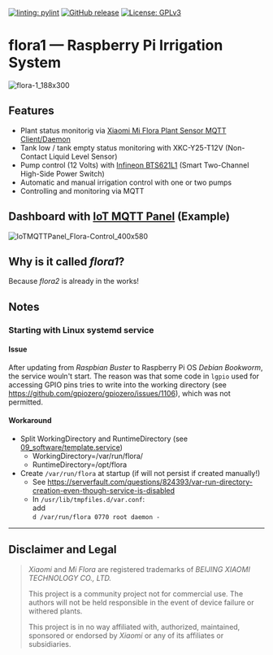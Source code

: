 [![linting: pylint](https://github.com/matthias-bs/flora1/actions/workflows/pylint.yml/badge.svg)](https://github.com/matthias-bs/flora1/actions/workflows/pylint.yml)
[![GitHub release](https://img.shields.io/github/release/matthias-bs/flora1?maxAge=3600)](https://github.com/matthias-bs/flora1/releases)
[![License: GPLv3](https://img.shields.io/badge/license-GPLv3-green)](https://github.com/matthias-bs/flora1/blob/main/LICENSE)

# flora1 &mdash; Raspberry Pi Irrigation System


![flora-1_188x300](https://user-images.githubusercontent.com/83612361/120393655-9590ad80-c332-11eb-8bba-2d2cbcf6389f.jpg)


## Features
* Plant status monitorig via [Xiaomi Mi Flora Plant Sensor MQTT Client/Daemon](https://github.com/ThomDietrich/miflora-mqtt-daemon)
* Tank low / tank empty status monitoring with XKC-Y25-T12V (Non-Contact Liquid Level Sensor)
* Pump control (12 Volts) with [Infineon BTS621L1](https://www.infineon.com/cms/en/product/power/smart-low-side-high-side-switches/high-side-switches/classic-profet-12v-automotive-smart-high-side-switch/bts621l1-e3128a/) (Smart Two-Channel High-Side Power Switch)
* Automatic and manual irrigation control with one or two pumps
* Controlling and monitoring via MQTT 


## Dashboard with [IoT MQTT Panel](https://snrlab.in/iot/iot-mqtt-panel-user-guide) (Example)

![IoTMQTTPanel_Flora-Control_400x580](https://user-images.githubusercontent.com/83612361/120223811-7adf0b80-c242-11eb-98a7-2d18f1335ca9.png)

## Why is it called _flora1_?

Because _flora2_ is already in the works!

## Notes

### Starting with Linux systemd service

#### Issue

After updating from *Raspbian Buster* to Raspberry Pi OS *Debian Bookworm*, the service wouln't start. The reason was that some code in `lgpio` used for accessing GPIO pins tries to write into the working directory (see https://github.com/gpiozero/gpiozero/issues/1106), which was not permitted.

#### Workaround

* Split WorkingDirectory and RuntimeDirectory (see [09_software/template.service](https://github.com/matthias-bs/Flora1/blob/2-starting-via-linux-systemd-service-fails/09_software/template.service))
  * WorkingDirectory=/var/run/flora/
  * RuntimeDirectory=/opt/flora
* Create `/var/run/flora` at startup (if will not persist if created manually!)
  * See https://serverfault.com/questions/824393/var-run-directory-creation-even-though-service-is-disabled
  * In `/usr/lib/tmpfiles.d/var.conf`:<br>
    add<br>
    `d /var/run/flora 0770 root daemon -`

----

## Disclaimer and Legal

> *Xiaomi* and *Mi Flora* are registered trademarks of *BEIJING XIAOMI TECHNOLOGY CO., LTD.*
>
> This project is a community project not for commercial use.
> The authors will not be held responsible in the event of device failure or withered plants.
>
> This project is in no way affiliated with, authorized, maintained, sponsored or endorsed by *Xiaomi* or any of its affiliates or subsidiaries.
